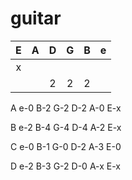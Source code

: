 # guitar

| E | A | D | G | B | e |
|:---:|:---:|:---:|:---:|:---:|:---:|
|x||||||
| ||2|2|2||

A
e-0
B-2
G-2
D-2
A-0
E-x

B
e-2
B-4
G-4
D-4
A-2
E-x

C
e-0
B-1
G-0
D-2
A-3
E-0

D
e-2
B-3
G-2
D-0
A-x
E-x
